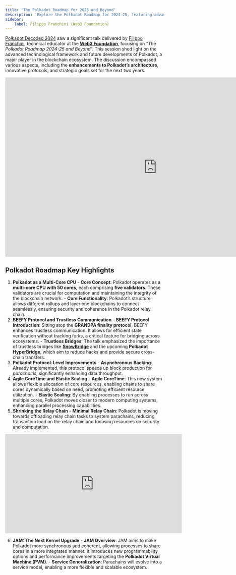 ```yaml
---
title: 'The Polkadot Roadmap for 2025 and Beyond'
description: 'Explore the Polkadot Roadmap for 2024-25, featuring advancements in security, scalability, and performance.'
sidebar:
    label: Filippo Franchini (Web3 Foundation)
---
```


[Polkadot Decoded 2024](https://dablock.com/web3-events/polkadot-decoded/) saw a significant talk delivered by [Filippo Franchini](https://x.com/filippoweb3), technical educator at the [**Web3 Foundation**](https://dablock.com/ecosystem/web3-foundation/), focusing on “*The Polkadot Roadmap 2024-25 and Beyond*“. This session shed light on the advanced technological framework and future developments of Polkadot, a major player in the blockchain ecosystem. The discussion encompassed various aspects, including the **enhancements to Polkadot’s architecture**, innovative protocols, and strategic goals set for the next two years.

<iframe allowfullscreen="allowfullscreen" frameborder="0" height="569" src="https://docs.google.com/presentation/d/e/2PACX-1vTB_mya7B5AxdJXcbXe3kSrZ7RGuLQtZXhrraz5U0Jc6hj-keWSxOJNjX82hkBXWdfprQJdPsG3R4kZ/embed?start=false&loop=false&delayms=60000" width="960"></iframe>

## Polkadot Roadmap Key Highlights 
 
1. **Polkadot as a Multi-Core CPU**
        - **Core Concept**: Polkadot operates as a **multi-core CPU with 50 cores**, each comprising **five validators**. These validators are crucial for computation and maintaining the integrity of the blockchain network. 
        - **Core Functionality**: Polkadot’s structure allows different rollups and layer one blockchains to connect seamlessly, ensuring security and coherence in the Polkadot relay chain.
2. **BEEFY Protocol and Trustless Communication**
        - **BEEFY Protocol Introduction**: Sitting atop the **GRANDPA finality protocol**, BEEFY enhances trustless communication. It allows for efficient state verification without tracking forks, a critical feature for bridging across ecosystems.
        - **Trustless Bridges**: The talk emphasized the importance of trustless bridges like [**SnowBridge**](https://dablock.com/dapps/snowbridge/) and the upcoming **Polkadot HyperBridge**, which aim to reduce hacks and provide secure cross-chain transfers.
3. **Polkadot Protocol-Level Improvements**
        - **Asynchronous Backing**: Already implemented, this protocol speeds up block production for *parachains*, significantly enhancing data throughput.
4. **Agile CoreTime and Elastic Scaling**
        - **Agile CoreTime**: This new system allows flexible allocation of core resources, enabling chains to share cores dynamically based on need, promoting efficient resource utilization.
        - **Elastic Scaling**: By enabling processes to run across multiple cores, Polkadot moves closer to modern computing systems, enhancing parallel processing capabilities.
5. **Shrinking the Relay Chain**
        - **Minimal Relay Chain**: Polkadot is moving towards offloading relay chain tasks to system parachains, reducing transaction load on the relay chain and focusing resources on security and computation.

<iframe allowfullscreen="allowfullscreen" frameborder="0" height="315" src="https://www.youtube.com/embed/DkHK5K1HDaQ?si=QH1gN5HBGpYYy7vc" title="YouTube video player" width="560"></iframe>

6. **JAM: The Next Kernel Upgrade**
        - **JAM Overview**: JAM aims to make Polkadot more synchronous and coherent, allowing processes to share cores in a more integrated manner. It introduces new programmability options and performance improvements targeting the **Polkadot Virtual Machine (PVM)**.
        - **Service Generalization**: Parachains will evolve into a service model, enabling a more flexible and scalable ecosystem.
